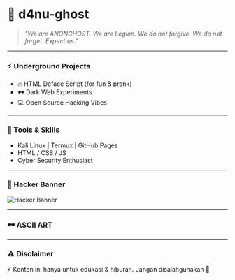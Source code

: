 # 👻 d4nu-ghost  

> *"We are ANONGHOST. We are Legion. We do not forgive. We do not forget. Expect us."*  

---

### ⚡ Underground Projects
- 🔥 HTML Deface Script (for fun & prank)
- 🕶️ Dark Web Experiments
- 💻 Open Source Hacking Vibes

---

### 🧩 Tools & Skills
- Kali Linux | Termux | GitHub Pages  
- HTML / CSS / JS  
- Cyber Security Enthusiast  

---

### 🌌 Hacker Banner
![Hacker Banner](https://image2url.com/images/1756982166394-31e12d70-89af-4f6a-b354-cdb983d619b2.jpg)

---

### 🕶️ ASCII ART
---

### ⚠️ Disclaimer  
⚡ Konten ini hanya untuk edukasi & hiburan. Jangan disalahgunakan 🚬
